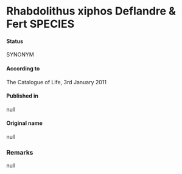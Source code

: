 Rhabdolithus xiphos Deflandre & Fert SPECIES
=======

#### Status
SYNONYM

#### According to
The Catalogue of Life, 3rd January 2011

#### Published in
null

#### Original name
null

### Remarks
null